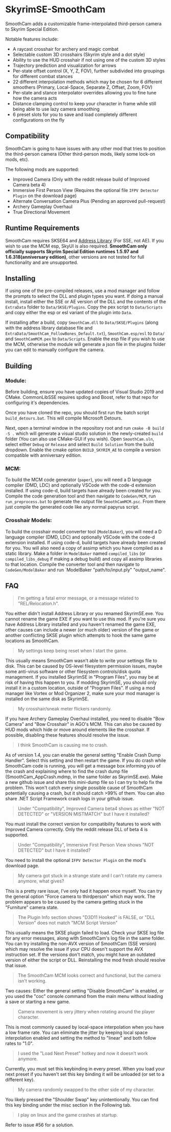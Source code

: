 # SkyrimSE-SmoothCam
SmoothCam adds a customizable frame-interpolated third-person camera to Skyrim Special Edition.

Notable features include:
* A raycast crosshair for archery and magic combat
* Selectable custom 3D crosshairs (Skyrim style and a dot style)
* Ability to use the HUD crosshair if not using one of the custom 3D styles
* Trajectory prediction and visualization for arrows
* Per-state offset control (X, Y, Z, FOV), further subdivided into groupings for different combat stances
* 22 different interpolation methods which may be chosen for 6 different smoothers (Primary, Local-Space, Separate Z, Offset, Zoom, FOV)
* Per-state and stance interpolator overrides allowing you to fine tune how the camera acts
* Distance clamping control to keep your character in frame while still being able to use lazy camera smoothing
* 6 preset slots for you to save and load completely different configurations on the fly

## Compatibility
SmoothCam is going to have issues with any other mod that tries to position the third-person camera (Other third-person mods, likely some lock-on mods, etc).

The following mods are supported:
* Improved Camera (Only with the reddit release build of Improved Camera beta 4)
* Immersive First Person View (Requires the optional file `IFPV Detector Plugin` on the download page)
* Alternate Conversation Camera Plus (Pending an approved pull-request)
* Archery Gameplay Overhaul
* True Directional Movement

## Runtime Requirements
SmoothCam requires SKSE64 and [Address Library](https://www.nexusmods.com/skyrimspecialedition/mods/32444) (For SSE, not AE). If you wish to use the MCM esp, SkyUI is also required. **SmoothCam only officially supports Skyrim Special Edition runtimes 1.5.97 and 1.6.318(anniversary edition)**, other versions are not tested for full functionality and are unsupported.

## Installing
If using one of the pre-compiled releases, use a mod manager and follow the prompts to select the DLL and plugin types you want. If doing a manual install, install either the SSE or AE version of the DLL and the contents of the `ExtraData` folder to `Data/SKSE/Plugins`. Copy the pex script to `Data/Scripts` and copy either the esp or esl variant of the plugin into `Data`.

If installing after a build, copy `SmoothCam.dll` to `Data/SKSE/Plugins` (along with the address library database file and `ExtraData/SmoothCam_FollowBones_Default.txt`), `SmoothCam.esp/esl` to `Data/` and `SmoothCamMCM.pex` to `Data/Scripts`. Enable the esp file if you wish to use the MCM, otherwise the module will generate a json file in the plugins folder you can edit to manually configure the camera.

## Building
### Module:
Before building, ensure you have updated copies of Visual Studio 2019 and CMake. CommonLibSSE requires spdlog and Boost, refer to that repo for configuring it's dependencies.

Once you have cloned the repo, you should first run the batch script `build_detours.bat`. This will compile Microsoft Detours.

Next, open a terminal window in the repository root and run `cmake -B build -S .` which will generate a visual studio solution in the newly-created `build` folder (You can also use CMake-GUI if you wish). Open `SmoothCam.sln`, select either `Debug` or `Release` and select `Build Solution` from the build dropdown. Enable the cmake option `BUILD_SKYRIM_AE` to compile a version compatible with anniversary edition.

### MCM:
To build the MCM code generator (`paper`), you will need a D language compiler (DMD, LDC) and optionally VSCode with the code-d extension installed. If using code-d, build targets have already been created for you.
Compile the code generation tool and then navigate to `CodeGen/MCM`, run `run_preprocess.bat` to generate the output file `SmoothCamMCM.psc`. From there just compile the generated code like any normal papyrus script.

### Crosshair Models:
To build the crosshair model converter tool (`ModelBaker`), you will need a D language compiler (DMD, LDC) and optionally VSCode with the code-d extension installed. If using code-d, build targets have already been created for you. You will also need a copy of assimp which you have compiled as a static library. Make a folder in `ModelBaker` named `compiled_libs` (or `compiled_libs_debug` if making a debug build) and copy all assimp libraries to that location. Compile the converter tool and then navigate to `CodeGen/ModelBaker` and run `ModelBaker "path/to/input.ply" "output_name".

## FAQ
> I'm getting a fatal error message, or a message related to "REL/Relocation.h".

You either didn't install Address Library or you renamed SkyrimSE.exe. You cannot rename the game EXE if you want to use this mod. If you're sure you have Address Library installed and you haven't renamed the game EXE, other causes can include a newer (or much older) version of the game or another conflicting SKSE plugin which attempts to hook the same game locations as SmoothCam.

> My settings keep being reset when I start the game.

This usually means SmoothCam wasn't able to write your settings file to disk. This can be caused by OS-level filesystem permission issues, maybe some anti-virus software or other filesystem controls/disk quota management. If you installed SkyrimSE in "Program Files", you may be at risk of having this happen to you. If modding SkyrimSE, you should only install it in a custom location, outside of "Program Files". If using a mod manager like Vortex or Mod Organizer 2, make sure your mod manager is installed on the same disk as SkyrimSE.

> My crosshair/sneak meter flickers randomly.

If you have Archery Gameplay Overhaul installed, you need to disable "Bow Camera" and "Bow Crosshair" in AGO's MCM. This can also be caused by HUD mods which hide or move around elements like the crosshair. If possible, disabling these features should resolve the issue.

> I think SmoothCam is causing me to crash.

As of version 1.4, you can enable the general setting "Enable Crash Dump Handler". Select this setting and then restart the game. If you do crash while SmoothCam code is running, you will get a message box informing you of the crash and explaining where to find the crash dump file (SmoothCam_AppCrash.mdmp, in the same folder as SkyrimSE.exe). Make a new github issue and share this mini-dump file so I can try to help fix the problem. This won't catch every single possible cause of SmoothCam potentially causing a crash, but it should catch >99% of them. You can also share .NET Script Framework crash logs in your github issue.

> Under "Compatibility", Improved Camera beta4 shows as either "NOT DETECTED" or "VERSION MISTMATCH" but I have it installed?

You must install the correct version for compatibility features to work with Improved Camera correctly. Only the reddit release DLL of beta 4 is supported.

> Under "Compatibility", Immersive First Person View shows "NOT DETECTED" but I have it installed?

You need to install the optional `IFPV Detector Plugin` on the mod's download page.

> My camera got stuck in a strange state and I can't rotate my camera anymore, what gives?

This is a pretty rare issue, I've only had it happen once myself. You can try the general option "Force camera to thirdperson" which may work. The problem appears to be caused by the camera getting stuck in the "Furniture" camera state.

> The Plugin Info section shows "D3D11 Hooked" is FALSE, or "DLL Version" does not match "MCM Script Version"

This usually means the SKSE plugin failed to load. Check your SKSE log file for any error messages, along with SmoothCam's log file in the same folder. You can try installing the non-AVX version of SmoothCam (SSE version) which may resolve the issue if your CPU doesn't support the AVX instruction set. If the versions don't match, you might have an outdated version of either the script or DLL. Reinstalling the mod fresh should resolve that issue.

> The SmoothCam MCM looks correct and functional, but the camera isn't working.

Two causes: Either the general setting "Disable SmoothCam" is enabled, or you used the "coc" console command from the main menu without loading a save or starting a new game.

> Camera movement is very jittery when rotating around the player character.

This is most commonly caused by local-space interpolation when you have a low frame rate. You can eliminate the jitter by keeping local space interpolation enabled and setting the method to "linear" and both follow rates to "1.0".

> I used the "Load Next Preset" hotkey and now it doesn't work anymore.

Currently, you must set this keybinding in every preset. When you load your next preset if you haven't set this key binding it will be unloaded (or set to a different key).

> My camera randomly swapped to the other side of my character.

You likely pressed the "Shoulder Swap" key unintentionally. You can find this key binding under the misc section in the Following tab.

> I play on linux and the game crashes at startup.

Refer to issue #56 for a solution.